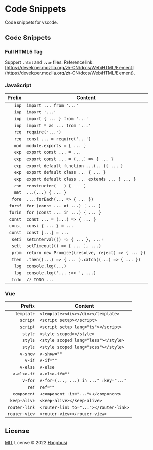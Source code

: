 # Code Snippets

Code snippets for vscode.

## Code Snippets

### Full HTML5 Tag

Support `.html` and `.vue` files. Reference link: [https://developer.mozilla.org/zh-CN/docs/Web/HTML/Element](https://developer.mozilla.org/zh-CN/docs/Web/HTML/Element).

### JavaScript

| Prefix | Content |
| -------: | ------- |
| `imp` | `import ... from '...'`|
| `imp` | `import '...'` |
| `imp` | `import { ... } from '...'` |
| `imp` | `import * as ... from '...'` |
| `req` | `require('...')`|
| `req` | `const ... = require('...')`|
| `mod` | `module.exports = { ... }`|
| `exp` | `export const ... = ...` |
| `exp` | `export const ... = (...) => { ... }` |
| `exp` | `export default function ...(...){ ... }` |
| `exp` | `export default class ... { ... }` |
| `exp` | `export default class ... extends ... { ... }` |
| `con` | `constructor(...) { ... }` |
| `met` | `...(...) { ... }` |
| `fore` | `....forEach(... => { ... })` |
| `forof` | `for (const ... of ...) { ... }` |
| `forin` | `for (const ... in ...) { ... }` |
| `const` | `const ... = (...) => { ... }` |
| `const` | `const { ... } = ...` |
| `const` | `const [...] = ...` |
| `seti` | `setInterval(() => { ... }, ...)` |
| `sett` | `setTimeout(() => { ... }, ...)` |
| `prom` | `return new Promise((resolve, reject) => { ... })` |
| `then` | `.then((...) => { ... ).catch((...) => { ... })` |
| `log` | `console.log(...)` |
| `log` | `console.log('... :>> ', ...)` |
| `todo` | `// TODO ...` |

### Vue

| Prefix | Content |
| -------: | ------- |
| `template` | `<template><div></div></template>` |
| `script` | `<script setup></script>` |
| `script` | `<script setup lang="ts"></script>` |
| `style` | `<style scoped></style>` |
| `style` | `<style scoped lang="less"></style>` |
| `style` | `<style scoped lang="scss"></style>` |
| `v-show` | `v-show=""` |
| `v-if` | `v-if=""` |
| `v-else` | `v-else` |
| `v-else-if` | `v-else-if=""` |
| `v-for` | `v-for=(..., ...) in ..." :key="..."` |
| `ref` | `ref=""` |
| `component` | `<component :is="..."></component>` |
| `keep-alive` | `<keep-alive></keep-alive>` |
| `router-link` | `<router-link to="..."></router-link>` |
| `router-view` | `<router-view></router-view>` |

## License

[MIT](./LICENSE) License © 2022 [Hongbusi](https://github.com/Hongbusi)
